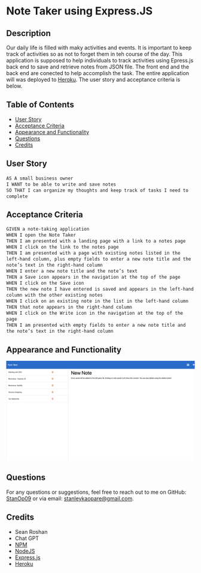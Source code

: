  # Note Taker using Express.JS

  ## Description
  Our daily life is filled with maky activities and events. It is important to keep track of activities so as not to forget them in teh course of the day. This application is supposed to help individuals to track activities using Epress.js back end to save and retrieve notes from JSON file. The front end and the back end are conected to help accomplish the task. The entire application will was deployed to [Heroku](https://aqueous-scrubland-64716-bdf7e391ca6e.herokuapp.com/notes). The user story and acceptance criteria is below.
  
  ## Table of Contents
  - [User Story](#UserStory)
  - [Acceptance Criteria](#AcceptanceCriteria)
  - [Appearance and  Functionality](#Appearance&Functionality)
  - [Questions](#questions)
  - [Credits](#Credits)
  
  ## User Story
```
AS A small business owner
I WANT to be able to write and save notes
SO THAT I can organize my thoughts and keep track of tasks I need to complete
```


  ## Acceptance Criteria
```
GIVEN a note-taking application
WHEN I open the Note Taker
THEN I am presented with a landing page with a link to a notes page
WHEN I click on the link to the notes page
THEN I am presented with a page with existing notes listed in the left-hand column, plus empty fields to enter a new note title and the note’s text in the right-hand column
WHEN I enter a new note title and the note’s text
THEN a Save icon appears in the navigation at the top of the page
WHEN I click on the Save icon
THEN the new note I have entered is saved and appears in the left-hand column with the other existing notes
WHEN I click on an existing note in the list in the left-hand column
THEN that note appears in the right-hand column
WHEN I click on the Write icon in the navigation at the top of the page
THEN I am presented with empty fields to enter a new note title and the note’s text in the right-hand column
```

  ## Appearance and  Functionality
  ![Note_taker_image](image.png)

  ## Questions
  For any questions or suggestions, feel free to reach out to me on GitHub: [StanOp09](https://github.com/StanOp09) or via email: stanleykaopare@gmail.com.

  ## Credits
  - Sean Roshan
  - Chat GPT
  - [NPM](https://www.npmjs.com/)
  - [NodeJS](https://nodejs.org/en)
  - [Express.js](https://expressjs.com/)
  - [Heroku](https://www.heroku.com/)